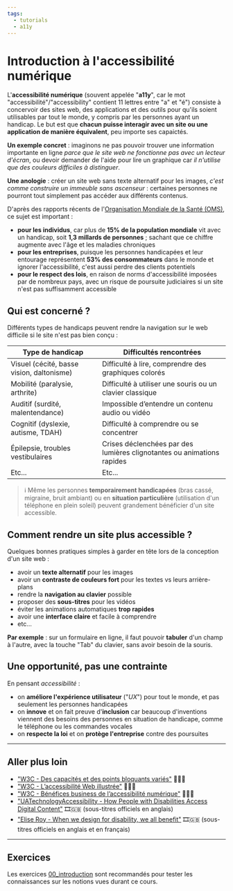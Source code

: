```yaml
---
tags:
  - tutorials
  - a11y
---
```


# Introduction à l'accessibilité numérique

L'**accessibilité numérique** (souvent appelée "**a11y**", car le mot "accessibilité"/"accessibility" contient 11 lettres entre "a" et "é") consiste à concervoir des sites web, des applications et des outils pour qu'ils soient utilisables par tout le monde, y compris par les personnes ayant un handicap. Le but est que **chacun puisse interagir avec un site ou une application de manière équivalent**, peu importe ses capaictés.

**Un exemple concret** : imaginons ne pas pouvoir trouver une information importante en ligne _parce que le site web ne fonctionne pas avec un lecteur d'écran_, ou devoir demander de l'aide pour lire un graphique car _il n'utilise que des couleurs difficiles à distinguer_.

**Une anologie** : créer un site web sans texte alternatif pour les images, _c'est comme construire un immeuble sans ascenseur_ : certaines personnes ne pourront tout simplement pas accéder aux différents contenus.

D'après des rapports récents de l'[Organisation Mondiale de la Santé (OMS)](https://www.who.int/teams/noncommunicable-diseases/sensory-functions-disability-and-rehabilitation/world-report-on-disability), ce sujet est important :

- **pour les individus**, car plus de **15% de la population mondiale** vit avec un handicap, soit **1,3 millards de personnes** ; sachant que ce chiffre augmente avec l'âge et les maladies chroniques
- **pour les entreprises**, puisque les personnes handicapées et leur entourage représentent **53% des consommateurs** dans le monde et ignorer l'accessibilité, c'est aussi perdre des clients potentiels
- **pour le respect des lois**, en raison de norms d'accessibilité imposées par de nombreux pays, avec un risque de poursuite judiciaires si un site n'est pas suffisamment accessible

## Qui est concerné ?

Différents types de handicaps peuvent rendre la navigation sur le web difficile si le site n'est pas bien conçu :

| Type de handicap                          | Difficultés rencontrées                                                |
| ----------------------------------------- | ---------------------------------------------------------------------- |
| Visuel (cécité, basse vision, daltonisme) | Difficulté à lire, comprendre des graphiques colorés                   |
| Mobilité (paralysie, arthrite)            | Difficulté à utiliser une souris ou un clavier classique               |
| Auditif (surdité, malentendance)          | Impossible d’entendre un contenu audio ou vidéo                        |
| Cognitif (dyslexie, autisme, TDAH)        | Difficulté à comprendre ou se concentrer                               |
| Épilepsie, troubles vestibulaires         | Crises déclenchées par des lumières clignotantes ou animations rapides |
| Etc...                                    | Etc...                                                                 |

> ℹ️ Même les personnes **temporairement handicapées** (bras cassé, migraine, bruit ambiant) ou en **situation particulière** (utilisation d'un téléphone en plein soleil) peuvent grandement bénéficier d'un site accessible.

## Comment rendre un site plus accessible ?

Quelques bonnes pratiques simples à garder en tête lors de la conception d'un site web :

- avoir un **texte alternatif** pour les images
- avoir un **contraste de couleurs fort** pour les textes vs leurs arrière-plans
- rendre la **navigation au clavier** possible
- proposer des **sous-titres** pour les vidéos
- éviter les animations automatiques **trop rapides**
- avoir une **interface claire** et facile à comprendre
- etc...

**Par exemple** : sur un formulaire en ligne, il faut pouvoir **tabuler** d'un champ à l'autre, avec la touche "Tab" du clavier, sans avoir besoin de la souris.

## Une opportunité, pas une contrainte

En pensant _accessibilité_ :

- on **améliore l'expérience utilisateur** ("_UX_") pour tout le monde, et pas seulement les personnes handicapées
- on **innove** et on fait preuve d'**inclusion** car beaucoup d'inventions viennent des besoins des personnes en situation de handicape, comme le téléphone ou les commandes vocales
- on **respecte la loi** et on **protège l'entreprise** contre des poursuites

---

## Aller plus loin

- ["W3C - Des capacités et des points bloquants variés"](https://www.w3.org/WAI/people-use-web/abilities-barriers/fr) 📖🇫🇷
- ["W3C - L’accessibilité Web illustrée"](https://www.w3.org/WAI/perspective-videos/fr) 📖🇫🇷
- ["W3C - Bénéfices business de l’accessibilité numérique"](https://www.w3.org/WAI/business-case/fr) 📖🇫🇷
- ["UATechnologyAccessibility - How People with Disabilities Access Digital Content"](https://www.youtube.com/watch?v=Lu7a5RU5lM0&ab_channel=UATechnologyAccessibility) 🎞️🇬🇧 (sous-titres officiels en anglais)
- ["Elise Roy - When we design for disability, we all benefit"](https://www.youtube.com/watch?v=g2m97gPI70I&ab_channel=TED) 🎞️🇬🇧 (sous-titres officiels en anglais et en français)

---

## Exercices

Les exercices [00_introduction](https://github.com/association-z-code-emploi/exercices-a11y/tree/main/00_introduction) sont recommandés pour tester les connaissances sur les notions vues durant ce cours.
